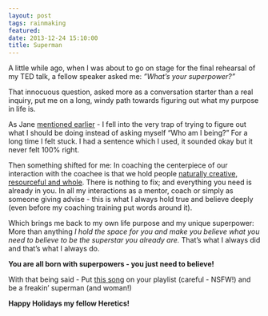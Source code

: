```yaml
---
layout: post
tags: rainmaking
featured: 
date: 2013-12-24 15:10:00
title: Superman
---
```

A little while ago, when I was about to go on stage for the final rehearsal of my TED talk, a fellow speaker asked me: _”What’s your superpower?”_

That innocuous question, asked more as a conversation starter than a real inquiry, put me on a long, windy path towards figuring out what my purpose in life is.

As Jane [mentioned earlier](http://theheretic.me/2013/12/20/finding-your-purpose/) - I fell into the very trap of trying to figure out what I should be doing instead of asking myself “Who am I being?” For a long time I felt stuck. I had a sentence which I used, it sounded okay but it never felt 100% right.

Then something shifted for me: In coaching the centerpiece of our interaction with the coachee is that we hold people [naturally creative, resourceful and whole](http://www.thecoaches.com/blog/2010/05/people-are-naturally-creative-resourceful-and-whole/). There is nothing to fix; and everything you need is already in you. In all my interactions as a mentor, coach or simply as someone giving advise - this is what I always hold true and believe deeply (even before my coaching training put words around it).

Which brings me back to my own life purpose and my unique superpower: More than anything _I hold the space for you and make you believe what you need to believe to be the superstar you already are._ That’s what I always did and that’s what I always do.

**You are all born with superpowers - you just need to believe!**

With that being said - Put [this song](http://www.youtube.com/watch?v=aB9hJ8ZDAU4) on your playlist (careful - NSFW!) and be a freakin’ superman (and woman!)

**Happy Holidays my fellow Heretics!**